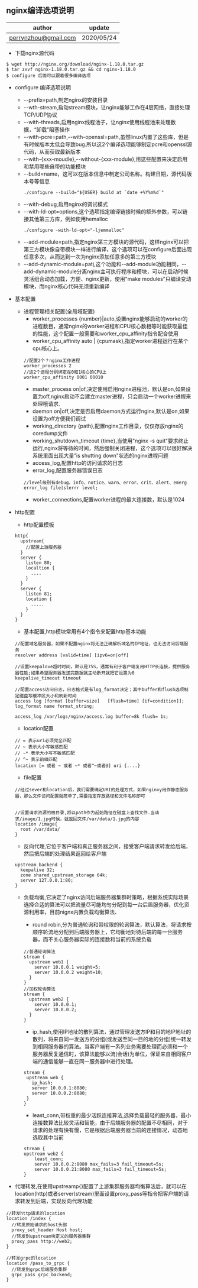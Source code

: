 ## nginx编译选项说明

| author | update |
| ------ | ------ |
| perrynzhou@gmail.com | 2020/05/24 |


- 下载nginx源代码
```
$ wget http://nginx.org/download/nginx-1.18.0.tar.gz
$ tar zxvf nginx-1.18.0.tar.gz && cd nginx-1.18.0
$ configure 后面可以跟着很多编译选项
```

- configure 编译选项说明
  - --prefix=path,制定nginx的安装目录
  - --wth-stream,启动stream模块，让nginx能够工作在4层网络，直接处理TCP/UDP协议
  - --with-threads,启用nginx线程池子，让nginx使用线程池来处理数据，“卸载”阻塞操作
  - --with-pcre=path,--with-openssl=path,虽然linux内置了这些库，但是有时候版本太低会导致bug.所以这2个编译选项能够制定pcre和openssl源代码，从而获取最新版本
  - --with-{xxx-moudle},--without-{xxx-module},用这些配置来决定启用和禁用哪些自带的功能模块
  - --build=name，这可以在版本信息中制定公司名称。构建日期，源代码版本号等信息
    ```
    ./configure --build="${USER} build at `date +%Y%m%d`"
    ```
  - --with-debug,启用nginx的调试模式
  - --with-ld-opt=options,这个选项指定编译链接时候的额外参数，可以链接其他第三方库，例如使用hemalloc
    ```
    ./configure -with-ld-opt="-ljemmalloc"
    ```
  - --add-module=path,指定nginx第三方模块的源代码，这样nginx可以把第三方模块像自带模块一样进行编译，这个选项可以在configure后面出现任意多次，从而达到一次为nginx添加任意多的第三方模块
  - --add-dynamic-module=patj,这个功能和--add-module功能相同，--add-dynamic-module分离nginx主可执行程序和模块，可以在启动时候灵活组合动态加载，方便、nginx更新，使用"make modules"只编译变动模块，而nginx核心代码无须重新编译

- 基本配置
  - 进程管理相关配置(全局域配置)
    - worker_processes {number}|auto,设置nginx能够启动的worker的进程数目，通常nginx的worker进程和CPU核心数相等时能获取最佳的性能，这个配置一般需要和worker_cpu_affinity指令配合使用
    - worker_cpu_affinity auto | {cpumask},指定worker进程运行在某个cpu核心上。
    ```
    //配置2个？nginx工作进程
    worker_processes 2 
    //这2个进程分别绑定在0和1核心的CPU上
    worker_cpu_affinity 0001 00010
    ```
    - master_process on|of,决定使用启用nginx进程池，默认是on,如果设置为off,nginx启动不会建立master进程，只会启动一个worker进程来处理哦请求.
    - daemon on|off,决定是否启用daemon方式运行nginx,默认是on,如果设置为off方便我们调试
    - working_directory {path},配置nginx工作目录，仅仅存放nginx的coredump文件
    - working_shutdown_timeout {time},当使用"nginx -s quit"要求终止运行,nginx将等待的时间，然后强制关闭进程，这个选项可以很好解决系统里面出现大量”is shutting down"状态的nginx进程问题
    - access_log,配置http的访问请求的日志
    - error_log,配置服务器错误日志
    ```
    //level级别有debug、info、notice、warn、error、crit、alert、emerg
    error_log file|sterrr level;
    ```
    - worker_connections,配置worker进程的最大连接数，默认是1024

- http配置
  - http配置模板
  ```
  http{
    upstream{
      //配置上游服务器
    }
    server {
      listen 80;
      localtion {
        ....
      }
    }
    server {
      listen 81;
      location {
        .....
      }
    }
  }
  ```
  - 基本配置,http模块常用有4个指令来配置http基本功能
  ```
  //配置域名服务器，如果不配置nginx将无法正确解析域名的IP地址，也无法访问后端服务
  resolver address [valid=time] [ipv6=on|off]

  //设置keepalove超时时间，默认是75S，通常有利于客户端复用HTTP长连接，提供服务器性能;如果希望服务器发送完数据就主动断开就把它设置为0
  keepalive_timeout timeout

  //配置access访问日志，日志格式是有log_format决定；其中buffer和flush选项制定磁盘写缓冲区大小和刷新时间
  access log [format [buffer=size]   [flush=time] [if=condition]];
  log_format name format_string;

  access_log /var/logs/nginx/access.log buffer=8k flush= 1s;

  ```

  - location配置
  ```
  // = 表示uri必须完全匹配
  // ~ 表示大小写敏感匹配
  // ~* 表示大小写不敏感匹配
  // ^~ 表示前缀匹配
  location [= 或者 ~ 或者 ~* 或者^~或者@] uri {....}
  ```

  - file配置
  ```
  //经过sever和location后，我们需要确定URI的处理方式，如果nginxy用作静态服务器，那么文件访问配置就简单了,需要指定存放路径和文件名称即可


  //设置请求资源的根目录,将以path作为起始路径在磁盘上查找文件.当请求/image/1.jpg时候，就返回文件/var/data/1.jpg的内容
  location /image{
    root /var/data/
  }
  ```
  - 反向代理,它位于客户端和真正服务器之间，接受客户端请求转发给后端，然后把后端的处理结果返回给客户端
  
  ```
  upstream backend {
    keepalive 32;
    zone shared_upstream_storage 64k;
    server 127.0.0.1:80;
  }
  ```

  - 负载均衡,它决定了nginx访问后端服务器集群时策略，根据系统实际场景选择合适的算法可以把流量尽可能均匀分配到每一台后盾服务器，优化资源利用率，目前nignx内置负载均衡算法、
    - round robin,分为普通轮询和带权限的轮询算法，默认算法，将请求按顺序轮流地分配到后端服务器上，它均衡地对待后端的每一台服务器，而不关心服务器实际的连接数和当前的系统负载
    ```
    //普通轮询算法
    stream {
      upstream web1 {       
        server 10.0.0.1 weight=5;       
        server 10.0.0.2 weight=10; 
      }
    }
    //加权轮询算法
    stream {
      upstream web2 {       
        server 10.0.0.1;       
        server 10.0.0.2; 
      }
    }
    ```
   
   
    - ip_hash,使用IP地址的散列算法，通过管理发送方IP和目的地IP地址的散列，将来自同一发送方的分组(或发送至同一目的地的分组)统一转发到相同服务器的算法。当客户端有一系列业务需要处理而必须和一个服务器反复通信时，该算法能够以流(会话)为单位，保证来自相同客户端的通信能够一直在同一服务器中进行处理。
     ```
     stream {
      upstream web {      
        ip_hash;      
        server 10.0.0.1:8080;       
        server 10.0.0.2:8080; 
      }
     }
    ```
    - least_conn,带权重的最少活跃连接算法,选择负载最轻的服务器，最小连接数算法比较灵活和智能，由于后端服务器的配置不尽相同，对于请求的处理有快有慢，它是根据后端服务器当前的连接情况，动态地选取其中当前
    ```
    stream {
    upstream web2 {
        least_conn;
        server 10.0.0.2:8080 max_fails=3 fail_timeout=5s;
        server 10.0.0.21:8080 max_fails=3 fail_timeout=5s;
    }
    ```

- 代理转发,在使用upstreamp{}配置了上游集群服务器均衡算法后，就可以在location(http)或者server(stream)里面设置proxy_pass等指令把客户端的请求转发到后端，实现反向代理功能

```
//转发http请求的location
location /index {
  //转发原始请求的host头部
  proxy_set_header Host host;
  //转发到upstream块定义的服务器集群
  proxy_pass http://web2;
}

//转发grpc的location
location /pass_to_grpc {
  //转发到grpc后端服务集群
  grpc_pass grpc_backend;
}
```